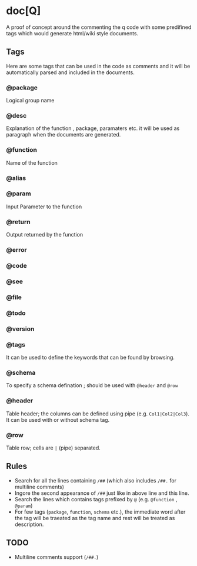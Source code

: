 # doc[Q]
A proof of concept around the commenting the q code with some predifined tags which would generate html/wiki style documents.

## Tags

Here are some tags that can be used in the code as comments and it will be automatically parsed and included in the documents.

### @package
Logical group name 

### @desc
Explanation of the function , package, paramaters etc. it will be used as paragraph when the documents are generated.

### @function
Name of the function 

### @alias

### @param
Input Parameter to the function

### @return
Output returned by the function

### @error

### @code

### @see

### @file

### @todo

### @version

### @tags
It can be used to define the keywords that can be found by browsing.  

### @schema
To specify a schema defination ; should be used with `@header` and `@row`

### @header
Table header; the columns can be defined using pipe (e.g. `Col1|Col2|Col3`).
It can be used with or without schema tag.

### @row 
Table row; cells are `|` (pipe) separated.


## Rules
* Search for all the lines containing `/##` (which also includes `/##.` for multiline comments)
* Ingore the second appearance of `/##` just like in above line and this line.
* Search the lines which contains tags prefixed by `@` (e.g. `@function` , `@param`)
* For few tags (`package`, `function`, `schema` etc.), the immediate word after the tag will be traeated as the tag name and rest will be treated as description.

## TODO
* Multiline comments support (`/##.`)
